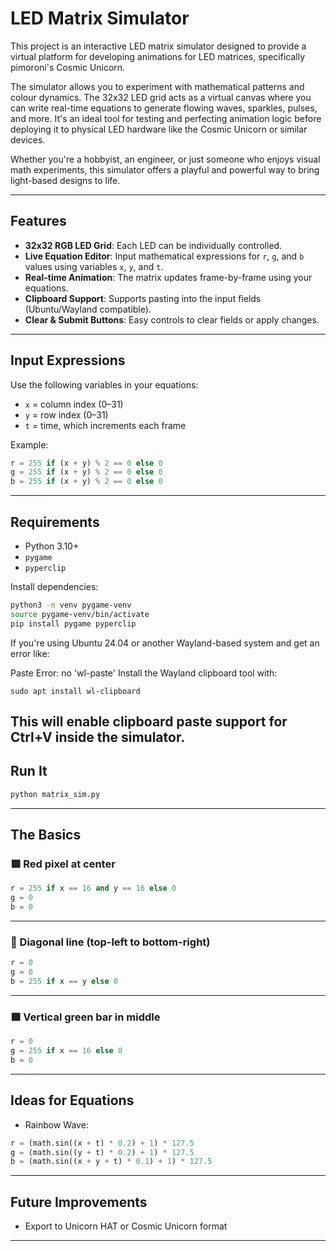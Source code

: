  # LED Matrix Simulator





This project is an interactive LED matrix simulator designed to provide a virtual platform for developing animations for LED matrices, specifically pimoroni's Cosmic Unicorn.

The simulator allows you to experiment with mathematical patterns and colour dynamics. The 32x32 LED grid acts as a virtual canvas where you can write real-time equations to generate flowing waves, sparkles, pulses, and more. It's an ideal tool for testing and perfecting animation logic before deploying it to physical LED hardware like the Cosmic Unicorn or similar devices.

Whether you're a hobbyist, an engineer, or just someone who enjoys visual math experiments, this simulator offers a playful and powerful way to bring light-based designs to life.

---

## Features

* **32x32 RGB LED Grid**: Each LED can be individually controlled.
* **Live Equation Editor**: Input mathematical expressions for `r`, `g`, and `b` values using variables `x`, `y`, and `t`.
* **Real-time Animation**: The matrix updates frame-by-frame using your equations.
* **Clipboard Support**: Supports pasting into the input fields (Ubuntu/Wayland compatible).
* **Clear & Submit Buttons**: Easy controls to clear fields or apply changes.

---

## Input Expressions

Use the following variables in your equations:

* `x` = column index (0–31)
* `y` = row index (0–31)
* `t` = time, which increments each frame

Example:

```python
r = 255 if (x + y) % 2 == 0 else 0
g = 255 if (x + y) % 2 == 0 else 0
b = 255 if (x + y) % 2 == 0 else 0
```

---

## Requirements

* Python 3.10+
* `pygame`
* `pyperclip`

Install dependencies:

```bash
python3 -m venv pygame-venv
source pygame-venv/bin/activate
pip install pygame pyperclip
```
If you're using Ubuntu 24.04 or another Wayland-based system and get an error like:

Paste Error: no 'wl-paste'
Install the Wayland clipboard tool with:

`sudo apt install wl-clipboard`

This will enable clipboard paste support for Ctrl+V inside the simulator.
---

## Run It

```bash
python matrix_sim.py
```

---
## The Basics

### 🟥 Red pixel at center

```python
r = 255 if x == 16 and y == 16 else 0
g = 0
b = 0
```

---

### 🔷 Diagonal line (top-left to bottom-right)

```python
r = 0
g = 0
b = 255 if x == y else 0
```

---

### 🟩 Vertical green bar in middle

```python
r = 0
g = 255 if x == 16 else 0
b = 0
```

---

## Ideas for Equations

* Rainbow Wave:

```python
r = (math.sin((x + t) * 0.2) + 1) * 127.5
g = (math.sin((y + t) * 0.2) + 1) * 127.5
b = (math.sin((x + y + t) * 0.1) + 1) * 127.5
```

---

## Future Improvements

* Export to Unicorn HAT or Cosmic Unicorn format

---

